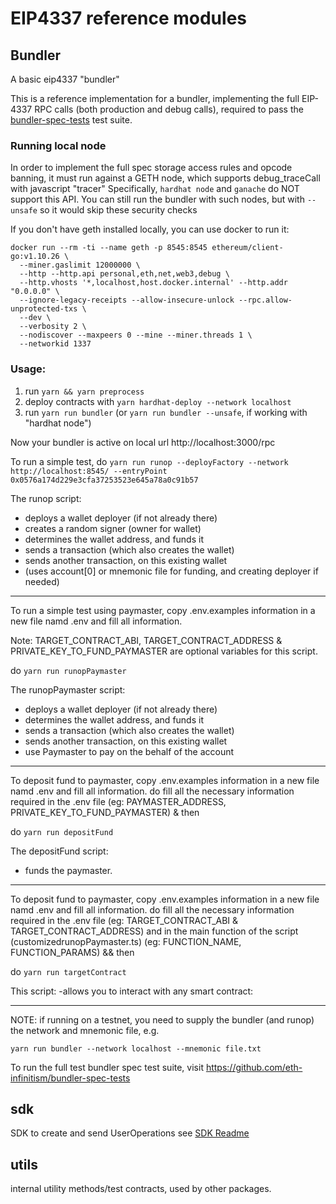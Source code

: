 # EIP4337 reference modules

## Bundler

A basic eip4337 "bundler"

This is a reference implementation for a bundler, implementing the full EIP-4337
RPC calls (both production and debug calls), required to pass the [bundler-spec-tests](https://github.com/eth-infinitism/bundler-spec-tests) test suite.

### Running local node
In order to implement the full spec storage access rules and opcode banning, it must run
against a GETH node, which supports debug_traceCall with javascript "tracer"
Specifically, `hardhat node` and `ganache` do NOT support this API.
You can still run the bundler with such nodes, but with `--unsafe` so it would skip these security checks

If you don't have geth installed locally, you can use docker to run it:
```
docker run --rm -ti --name geth -p 8545:8545 ethereum/client-go:v1.10.26 \
  --miner.gaslimit 12000000 \
  --http --http.api personal,eth,net,web3,debug \
  --http.vhosts '*,localhost,host.docker.internal' --http.addr "0.0.0.0" \
  --ignore-legacy-receipts --allow-insecure-unlock --rpc.allow-unprotected-txs \
  --dev \
  --verbosity 2 \
  --nodiscover --maxpeers 0 --mine --miner.threads 1 \
  --networkid 1337
```

### Usage: 
1. run `yarn && yarn preprocess`
2. deploy contracts with `yarn hardhat-deploy --network localhost`
3. run `yarn run bundler`
    (or `yarn run bundler --unsafe`, if working with "hardhat node")

Now your bundler is active on local url http://localhost:3000/rpc    

To run a simple test, do `yarn run runop --deployFactory --network http://localhost:8545/ --entryPoint 0x0576a174d229e3cfa37253523e645a78a0c91b57`

   The runop script:
   - deploys a wallet deployer (if not already there)
   - creates a random signer (owner for wallet)
   - determines the wallet address, and funds it
   - sends a transaction (which also creates the wallet)
   - sends another transaction, on this existing wallet
   - (uses account[0] or mnemonic file for funding, and creating deployer if needed)

-----------------------------------------------------

To run a simple test using paymaster, copy .env.examples information in a new file namd .env and fill all information.

Note: TARGET_CONTRACT_ABI, TARGET_CONTRACT_ADDRESS & PRIVATE_KEY_TO_FUND_PAYMASTER are optional variables for this script.

do `yarn run runopPaymaster`

  The runopPaymaster script:
  - deploys a wallet deployer (if not already there)
  - determines the wallet address, and funds it
  - sends a transaction (which also creates the wallet)
  - sends another transaction, on this existing wallet
  - use Paymaster to pay on the behalf of the account

---------------------------------------------------

To deposit fund to paymaster, copy .env.examples information in a new file namd .env and fill all information.
do fill all the necessary information required in the .env file (eg: PAYMASTER_ADDRESS, PRIVATE_KEY_TO_FUND_PAYMASTER)
& then

do `yarn run depositFund`

  The depositFund script:
  - funds the paymaster.


---------------------------------------------------

To deposit fund to paymaster, copy .env.examples information in a new file namd .env and fill all information.
do fill all the necessary information required in the .env file (eg:  TARGET_CONTRACT_ABI & TARGET_CONTRACT_ADDRESS)
and in the main function of the script (customizedrunopPaymaster.ts) (eg: FUNCTION_NAME, FUNCTION_PARAMS)
&& then

do `yarn run targetContract` 

   This script:
   -allows you to interact with any smart contract:

---------------------------------------------------

NOTE: if running on a testnet, you need to supply the bundler (and runop) the network and mnemonic file, e.g.

`yarn run bundler --network localhost --mnemonic file.txt` 

To run the full test bundler spec test suite, visit https://github.com/eth-infinitism/bundler-spec-tests

## sdk

SDK to create and send UserOperations
see [SDK Readme](./packages/sdk/README.md)

## utils

internal utility methods/test contracts, used by other packages.
